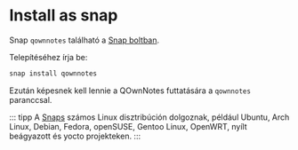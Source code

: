 # Install as snap

Snap `qownnotes` található a [Snap boltban](https://snapcraft.io/qownnotes).

Telepítéséhez írja be:

```bash
snap install qownnotes
```

Ezután képesnek kell lennie a QOwnNotes futtatására a `qownnotes` paranccsal.

::: tipp A [Snaps](http://snapcraft.io) számos Linux disztribúción dolgoznak, például Ubuntu, Arch Linux, Debian, Fedora, openSUSE, Gentoo Linux, OpenWRT, nyílt beágyazott és yocto projekteken. :::
